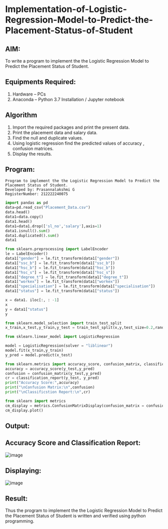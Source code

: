 # Implementation-of-Logistic-Regression-Model-to-Predict-the-Placement-Status-of-Student

## AIM:
To write a program to implement the the Logistic Regression Model to Predict the Placement Status of Student.

## Equipments Required:
1. Hardware – PCs
2. Anaconda – Python 3.7 Installation / Jupyter notebook

## Algorithm
1. Import the required packages and print the present data.
2. Print the placement data and salary data.
3. Find the null and duplicate values.
4. Using logistic regression find the predicted values of accuracy , confusion matrices.
5. Display the results.


## Program:
```
Program to implement the the Logistic Regression Model to Predict the Placement Status of Student.
Developed by: Prasannalakshmi G
RegisterNumber: 212222240075

```
```python
import pandas as pd
data=pd.read_csv("Placement_Data.csv")
data.head()
data1=data.copy()
data1.head()
data1=data1.drop(['sl_no','salary'],axis=1)
data1.isnull().sum()
data1.duplicated().sum()
data1

from sklearn.preprocessing import LabelEncoder
le = LabelEncoder()
data1["gender"] = le.fit_transform(data1["gender"])
data1["ssc_b"] = le.fit_transform(data1["ssc_b"])
data1["hsc_b"] = le.fit_transform(data1["hsc_b"])
data1["hsc_s"] = le.fit_transform(data1["hsc_s"])
data1["degree_t"] = le.fit_transform(data1["degree_t"])
data1["workex"] = le.fit_transform(data1["workex"])
data1["specialisation"] = le.fit_transform(data1["specialisation"])
data1["status"] = le.fit_transform(data1["status"])

x = data1. iloc[:, : -1]
x
y = data1["status"]
y

from sklearn.model_selection import train_test_split
x_train,x_test,y_train,y_test = train_test_split(x,y,test_size=0.2,random_state=0)

from sklearn.linear_model import LogisticRegression

model = LogisticRegression(solver = "liblinear")
model.fit(x_train,y_train)
y_pred = model.predict(x_test)

from sklearn.metrics import accuracy_score, confusion_matrix, classification_report
accuracy = accuracy_score(y_test,y_pred)
confusion = confusion_matrix(y_test,y_pred)
cr = classification_report(y_test, y_pred)
print("Accuracy Score:",accuracy)
print("\nConfusion Matrix:\n",confusion)
print("\nClassificstion Report:\n",cr)

from sklearn import metrics
cm_display = metrics.ConfusionMatrixDisplay(confusion_matrix = confusion, display_labels = [True, False])
cm_display.plot()
```

## Output:
## Accuracy Score and Classification Report:
![image](https://github.com/Prasannalakshmiganesan/Implementation-of-Logistic-Regression-Model-to-Predict-the-Placement-Status-of-Student/assets/118610231/b2a1f6e4-3c82-45ec-8bfc-879883bed4c4)

## Displaying:
![image](https://github.com/Prasannalakshmiganesan/Implementation-of-Logistic-Regression-Model-to-Predict-the-Placement-Status-of-Student/assets/118610231/c0f5a93f-3a34-41b2-9793-06d4382b158a)


## Result:
Thus the program to implement the the Logistic Regression Model to Predict the Placement Status of Student is written and verified using python programming.
